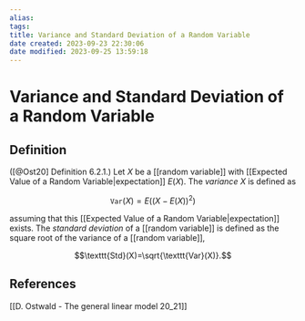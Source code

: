 ```yaml
---
alias: 
tags: 
title: Variance and Standard Deviation of a Random Variable
date created: 2023-09-23 22:30:06
date modified: 2023-09-25 13:59:18
---
```


# Variance and Standard Deviation of a Random Variable

## Definition

([@Ost20] Definition 6.2.1.) Let $X$ be a [[random variable]] with [[Expected Value of a Random Variable|expectation]] $E(X)$. The _variance_ $X$ is defined as

$$\texttt{Var}(X)=E((X-E(X))^2)$$

assuming that this [[Expected Value of a Random Variable|expectation]] exists. The _standard deviation_ of a [[random variable]] is defined as the square root of the variance of a [[random variable]],

$$\texttt{Std}(X)=\sqrt{\texttt{Var}(X)}.$$

## References

[[D. Ostwald - The general linear model 20_21]]